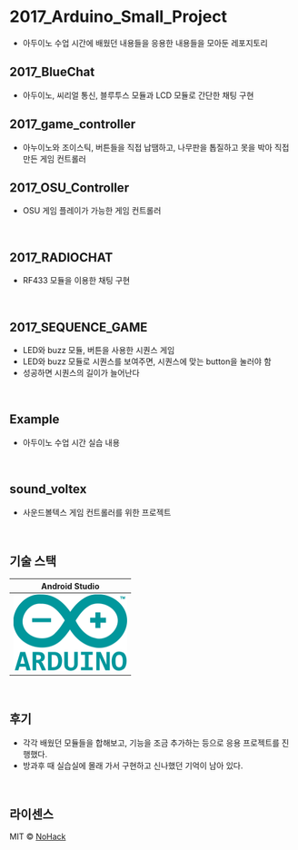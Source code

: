 # 2017_Arduino_Small_Project

- 아두이노 수업 시간에 배웠던 내용들을 응용한 내용들을 모아둔 레포지토리

## 2017_BlueChat
<p align="justify">

- 아두이노, 씨리얼 통신, 블루투스 모듈과 LCD 모듈로 간단한 채팅 구현
</p>

## 2017_game_controller
<p align="justify">

- 아누이노와 조이스틱, 버튼들을 직접 납땜하고, 나무판을 톱질하고 못을 박아 직접 만든 게임 컨트롤러
</p>

## 2017_OSU_Controller
<p align="justify">

- OSU 게임 플레이가 가능한 게임 컨트롤러
</p>

<br>

## 2017_RADIOCHAT
<p align="justify">

- RF433 모듈을 이용한 채팅 구현
</p>

<br>

## 2017_SEQUENCE_GAME
<p align="justify">

- LED와 buzz 모듈, 버튼을 사용한 시퀀스 게임
- LED와 buzz 모듈로 시퀀스를 보여주면, 시퀀스에 맞는 button을 눌러야 함
- 성공하면 시퀀스의 길이가 늘어난다
</p>
<br>

## Example
<p align="justify">

- 아두이노 수업 시간 실습 내용
</p>

<br>

## sound_voltex
<p align="justify">

- 사운드볼텍스 게임 컨트롤러를 위한 프로젝트
</p>

<br>

## 기술 스택

| Android Studio |
| :--------: |
|   <img src="/arduino.png" width="200" height="135"/>   |

<br>

## 후기
<p align="justify">

- 각각 배웠던 모듈들을 합해보고, 기능을 조금 추가하는 등으로 응용 프로젝트를 진행했다.
- 방과후 때 실습실에 몰래 가서 구현하고 신나했던 기억이 남아 있다.

</p>

<br>


## 라이센스

MIT &copy; [NoHack](mailto:lbjp114@gmail.com)
